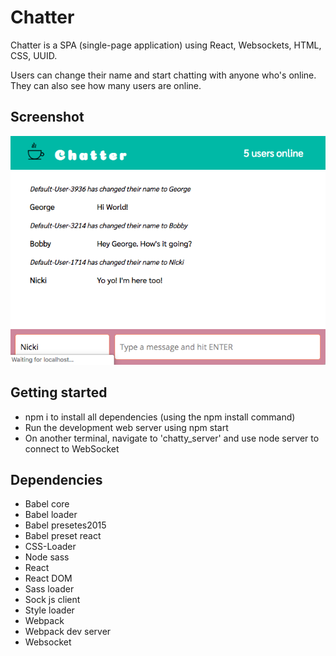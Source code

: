 # Chatter

Chatter is a SPA (single-page application) using React, Websockets, HTML, CSS, UUID.

Users can change their name and start chatting with anyone who's online. They can also see how many users are online.

## Screenshot
!["Main page"](https://github.com/negamiri/chatty-app/blob/master/public/Chatter.png?raw=true)

## Getting started
* npm i to install all dependencies (using the npm install command)
* Run the development web server using npm start
* On another terminal, navigate to 'chatty_server' and use node server to connect to WebSocket

## Dependencies
* Babel core
* Babel loader
* Babel presetes2015
* Babel preset react
* CSS-Loader
* Node sass
* React
* React DOM
* Sass loader
* Sock js client
* Style loader
* Webpack
* Webpack dev server
* Websocket